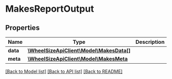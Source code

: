 # MakesReportOutput

## Properties
Name | Type | Description | Notes
------------ | ------------- | ------------- | -------------
**data** | [**\WheelSizeApiClient\Model\MakesData[]**](MakesData.md) |  | 
**meta** | [**\WheelSizeApiClient\Model\MakesMeta**](MakesMeta.md) |  | 

[[Back to Model list]](../README.md#documentation-for-models) [[Back to API list]](../README.md#documentation-for-api-endpoints) [[Back to README]](../README.md)


